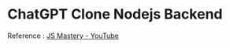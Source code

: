 # ChatGPT Clone Nodejs Backend

Reference : [JS Mastery - YouTube](https://github.com/manthanank/chatgpt-clone-app.git)

